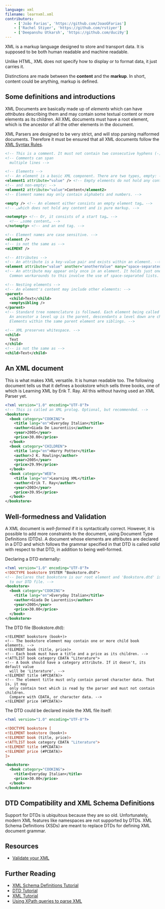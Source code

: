 ```yaml
---
language: xml
filename: learnxml.xml
contributors:
    - ['João Farias', 'https://github.com/JoaoGFarias']
    - ['Rachel Stiyer', 'https://github.com/rstiyer']
    - ['Deepanshu Utkarsh', 'https://github.com/duci9y']
---
```


XML is a markup language designed to store and transport data. It is supposed to be both human readable and machine readable.

Unlike HTML, XML does not specify how to display or to format data, it just carries it.

Distinctions are made between the **content** and the **markup**. In short, content could be anything, markup is defined.

## Some definitions and introductions

XML Documents are basically made up of _elements_ which can have _attributes_ describing them and may contain some textual content or more elements as its children. All XML documents must have a root element, which is the ancestor of all the other elements in the document.

XML Parsers are designed to be very strict, and will stop parsing malformed documents. Therefore it must be ensured that all XML documents follow the [XML Syntax Rules](http://www.w3schools.com/xml/xml_syntax.asp).

```xml
<!-- This is a comment. It must not contain two consecutive hyphens (-). -->
<!-- Comments can span
  multiple lines -->

<!-- Elements -->
<!-- An element is a basic XML component. There are two types, empty: -->
<element1 attribute="value" /> <!-- Empty elements do not hold any content -->
<!-- and non-empty: -->
<element2 attribute="value">Content</element2>
<!-- Element names may only contain alphabets and numbers. -->

<empty /> <!-- An element either consists an empty element tag… -->
<!-- …which does not hold any content and is pure markup. -->

<notempty> <!-- Or, it consists of a start tag… -->
  <!-- …some content… -->
</notempty> <!-- and an end tag. -->

<!-- Element names are case sensitive. -->
<element />
<!-- is not the same as -->
<eLEMENT />

<!-- Attributes -->
<!-- An attribute is a key-value pair and exists within an element. -->
<element attribute="value" another="anotherValue" many="space-separated list" />
<!-- An attribute may appear only once in an element. It holds just one value.
  Common workarounds to this involve the use of space-separated lists. -->

<!-- Nesting elements -->
<!-- An element's content may include other elements: -->
<parent>
  <child>Text</child>
  <emptysibling />
</parent>
<!-- Standard tree nomenclature is followed. Each element being called a node.
  An ancestor a level up is the parent, descendants a level down are children.
  Elements within the same parent element are siblings. -->

<!-- XML preserves whitespace. -->
<child>
  Text
</child>
<!-- is not the same as -->
<child>Text</child>
```

## An XML document

This is what makes XML versatile. It is human readable too. The following document tells us that it defines a bookstore which sells three books, one of which is Learning XML by Erik T. Ray. All this without having used an XML Parser yet.

```xml
<?xml version="1.0" encoding="UTF-8"?>
<!-- This is called an XML prolog. Optional, but recommended. -->
<bookstore>
  <book category="COOKING">
    <title lang="en">Everyday Italian</title>
    <author>Giada De Laurentiis</author>
    <year>2005</year>
    <price>30.00</price>
  </book>
  <book category="CHILDREN">
    <title lang="en">Harry Potter</title>
    <author>J K. Rowling</author>
    <year>2005</year>
    <price>29.99</price>
  </book>
  <book category="WEB">
    <title lang="en">Learning XML</title>
    <author>Erik T. Ray</author>
    <year>2003</year>
    <price>39.95</price>
  </book>
</bookstore>
```

## Well-formedness and Validation

A XML document is _well-formed_ if it is syntactically correct. However, it is possible to add more constraints to the document, using Document Type Definitions (DTDs). A document whose elements are attributes are declared in a DTD and which follows the grammar specified in that DTD is called _valid_ with respect to that DTD, in addition to being well-formed.

Declaring a DTD externally:

```xml
<?xml version="1.0" encoding="UTF-8"?>
<!DOCTYPE bookstore SYSTEM "Bookstore.dtd">
<!-- Declares that bookstore is our root element and 'Bookstore.dtd' is the path
  to our DTD file. -->
<bookstore>
  <book category="COOKING">
    <title lang="en">Everyday Italian</title>
    <author>Giada De Laurentiis</author>
    <year>2005</year>
    <price>30.00</price>
  </book>
</bookstore>
```

The DTD file (Bookstore.dtd):

```
<!ELEMENT bookstore (book+)>
<!-- The bookstore element may contain one or more child book elements. -->
<!ELEMENT book (title, price)>
<!-- Each book must have a title and a price as its children. -->
<!ATTLIST book category CDATA "Literature">
<!-- A book should have a category attribute. If it doesn't, its default value
  will be 'Literature'. -->
<!ELEMENT title (#PCDATA)>
<!-- The element title must only contain parsed character data. That is, it may
  only contain text which is read by the parser and must not contain children.
  Compare with CDATA, or character data. -->
<!ELEMENT price (#PCDATA)>
```

The DTD could be declared inside the XML file itself:

```xml
<?xml version="1.0" encoding="UTF-8"?>

<!DOCTYPE bookstore [
<!ELEMENT bookstore (book+)>
<!ELEMENT book (title, price)>
<!ATTLIST book category CDATA "Literature">
<!ELEMENT title (#PCDATA)>
<!ELEMENT price (#PCDATA)>
]>

<bookstore>
  <book category="COOKING">
    <title>Everyday Italian</title>
    <price>30.00</price>
  </book>
</bookstore>
```

## DTD Compatibility and XML Schema Definitions

Support for DTDs is ubiquitous because they are so old. Unfortunately, modern XML features like namespaces are not supported by DTDs. XML Schema Definitions (XSDs) are meant to replace DTDs for defining XML document grammar.

## Resources

-   [Validate your XML](http://www.xmlvalidation.com)

## Further Reading

-   [XML Schema Definitions Tutorial](http://www.w3schools.com/schema/)
-   [DTD Tutorial](http://www.w3schools.com/xml/xml_dtd_intro.asp)
-   [XML Tutorial](http://www.w3schools.com/xml/default.asp)
-   [Using XPath queries to parse XML](http://www.w3schools.com/xml/xml_xpath.asp)
